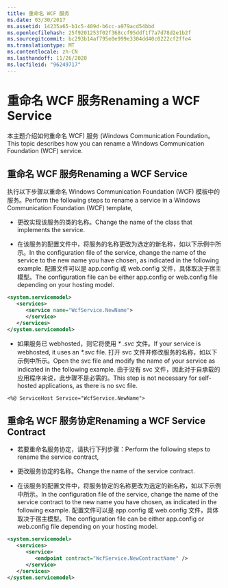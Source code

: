 ```yaml
---
title: 重命名 WCF 服务
ms.date: 03/30/2017
ms.assetid: 14235a65-b1c5-409d-b6cc-a979acd54bbd
ms.openlocfilehash: 25f9201253f02f368ccf95ddf1f7a7d78d2e1b2f
ms.sourcegitcommit: bc293b14af795e0e999e3304dd40c0222cf2ffe4
ms.translationtype: MT
ms.contentlocale: zh-CN
ms.lasthandoff: 11/26/2020
ms.locfileid: "96249717"
---
```

# <a name="renaming-a-wcf-service"></a><span data-ttu-id="fb9f7-102">重命名 WCF 服务</span><span class="sxs-lookup"><span data-stu-id="fb9f7-102">Renaming a WCF Service</span></span>

<span data-ttu-id="fb9f7-103">本主题介绍如何重命名 WCF) 服务 (Windows Communication Foundation。</span><span class="sxs-lookup"><span data-stu-id="fb9f7-103">This topic describes how you can rename a Windows Communication Foundation (WCF) service.</span></span>  
  
## <a name="renaming-a-wcf-service"></a><span data-ttu-id="fb9f7-104">重命名 WCF 服务</span><span class="sxs-lookup"><span data-stu-id="fb9f7-104">Renaming a WCF Service</span></span>  

 <span data-ttu-id="fb9f7-105">执行以下步骤以重命名 Windows Communication Foundation (WCF) 模板中的服务。</span><span class="sxs-lookup"><span data-stu-id="fb9f7-105">Perform the following steps to rename a service in a Windows Communication Foundation (WCF) template,</span></span>  
  
- <span data-ttu-id="fb9f7-106">更改实现该服务的类的名称。</span><span class="sxs-lookup"><span data-stu-id="fb9f7-106">Change the name of the class that implements the service.</span></span>  
  
- <span data-ttu-id="fb9f7-107">在该服务的配置文件中，将服务的名称更改为选定的新名称，如以下示例中所示。</span><span class="sxs-lookup"><span data-stu-id="fb9f7-107">In the configuration file of the service, change the name of the service to the new name you have chosen, as indicated in the following example.</span></span> <span data-ttu-id="fb9f7-108">配置文件可以是 app.config 或 web.config 文件，具体取决于宿主模型。</span><span class="sxs-lookup"><span data-stu-id="fb9f7-108">The configuration file can be either app.config or web.config file depending on your hosting model.</span></span>  
  
```xml  
<system.servicemodel>  
   <services>  
      <service name="WcfService.NewName">  
      </service>  
   </services>  
</system.servicemodel>  
```  
  
- <span data-ttu-id="fb9f7-109">如果服务已 webhosted，则它将使用 *\* .svc* 文件。</span><span class="sxs-lookup"><span data-stu-id="fb9f7-109">If your service is webhosted, it uses an *\*.svc* file.</span></span> <span data-ttu-id="fb9f7-110">打开 svc 文件并修改服务的名称，如以下示例中所示。</span><span class="sxs-lookup"><span data-stu-id="fb9f7-110">Open the svc file and modify the name of your service as indicated in the following example.</span></span> <span data-ttu-id="fb9f7-111">由于没有 svc 文件，因此对于自承载的应用程序来说，此步骤不是必需的。</span><span class="sxs-lookup"><span data-stu-id="fb9f7-111">This step is not necessary for self-hosted applications, as there is no svc file.</span></span>  
  
```aspx-csharp
<%@ ServiceHost Service="WcfService.NewName">  
```  
  
## <a name="renaming-a-wcf-service-contract"></a><span data-ttu-id="fb9f7-112">重命名 WCF 服务协定</span><span class="sxs-lookup"><span data-stu-id="fb9f7-112">Renaming a WCF Service Contract</span></span>  
  
- <span data-ttu-id="fb9f7-113">若要重命名服务协定，请执行下列步骤：</span><span class="sxs-lookup"><span data-stu-id="fb9f7-113">Perform the following steps to rename the service contract,</span></span>  
  
- <span data-ttu-id="fb9f7-114">更改服务协定的名称。</span><span class="sxs-lookup"><span data-stu-id="fb9f7-114">Change the name of the service contract.</span></span>  
  
- <span data-ttu-id="fb9f7-115">在该服务的配置文件中，将服务协定的名称更改为选定的新名称，如以下示例中所示。</span><span class="sxs-lookup"><span data-stu-id="fb9f7-115">In the configuration file of the service, change the name of the service contract to the new name you have chosen, as indicated in the following example.</span></span> <span data-ttu-id="fb9f7-116">配置文件可以是 app.config 或 web.config 文件，具体取决于宿主模型。</span><span class="sxs-lookup"><span data-stu-id="fb9f7-116">The configuration file can be either app.config or web.config file depending on your hosting model.</span></span>  
  
```xml  
<system.servicemodel>  
   <services>  
      <service>  
         <endpoint contract="WcfService.NewContractName" />  
      </service>  
   </services>  
</system.servicemodel>  
```
